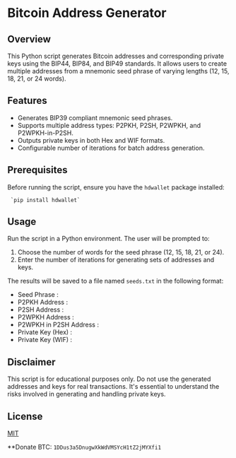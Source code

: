 # Bitcoin Address Generator

## Overview
This Python script generates Bitcoin addresses and corresponding private keys using the BIP44, BIP84, and BIP49 standards. It allows users to create multiple addresses from a mnemonic seed phrase of varying lengths (12, 15, 18, 21, or 24 words).

## Features
- Generates BIP39 compliant mnemonic seed phrases.
- Supports multiple address types: P2PKH, P2SH, P2WPKH, and P2WPKH-in-P2SH.
- Outputs private keys in both Hex and WIF formats.
- Configurable number of iterations for batch address generation.

## Prerequisites
Before running the script, ensure you have the `hdwallet` package installed:

     `pip install hdwallet`
     


## Usage
Run the script in a Python environment. The user will be prompted to:
1. Choose the number of words for the seed phrase (12, 15, 18, 21, or 24).
2. Enter the number of iterations for generating sets of addresses and keys.

The results will be saved to a file named `seeds.txt` in the following format:
   - Seed Phrase : <mnemonic>
   - P2PKH Address : <address>
   - P2SH Address : <address>
   - P2WPKH Address : <address>
   - P2WPKH in P2SH Address : <address>
   - Private Key (Hex) : <key>
   - Private Key (WIF) : <key>


## Disclaimer
This script is for educational purposes only. Do not use the generated addresses and keys for real transactions. It's essential to understand the risks involved in generating and handling private keys.

## License
[MIT](https://opensource.org/licenses/MIT)

**Donate BTC: `1DDus3a5DnugwXkWdVMSYcH1tZ2jMYXfi1`
